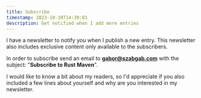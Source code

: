```yaml
---
title: Subscribe
timestamp: 2023-10-10T14:30:01
description: Get notified when I add more entries
---
```


I have a newsletter to notify you when I publish a new entry. This newsletter also includes exclusive content only available to the subscribers.

In order to subscribe send an email to **gabor@szabgab.com** with the subject: "**Subscribe to Rust Maven**".

I would like to know a bit about my readers, so I'd appreciate if you also included a few lines about yourself and why are you interested in my newsletter.

